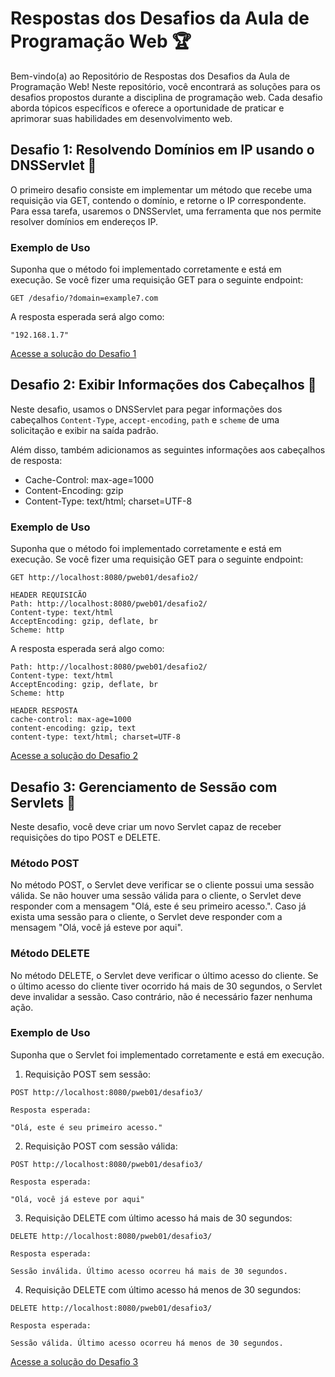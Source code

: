 # Respostas dos Desafios da Aula de Programação Web 🏆

Bem-vindo(a) ao Repositório de Respostas dos Desafios da Aula de Programação Web! Neste repositório, você encontrará as soluções para os desafios propostos durante a disciplina de programação web. Cada desafio aborda tópicos específicos e oferece a oportunidade de praticar e aprimorar suas habilidades em desenvolvimento web.

## Desafio 1: Resolvendo Domínios em IP usando o DNSServlet 🎯

O primeiro desafio consiste em implementar um método que recebe uma requisição via GET, contendo o domínio, e retorne o IP correspondente. Para essa tarefa, usaremos o DNSServlet, uma ferramenta que nos permite resolver domínios em endereços IP.

### Exemplo de Uso

Suponha que o método foi implementado corretamente e está em execução. Se você fizer uma requisição GET para o seguinte endpoint:

```
GET /desafio/?domain=example7.com
```

A resposta esperada será algo como:

```
"192.168.1.7"
```
[Acesse a solução do Desafio 1](Desafio.java) 


## Desafio 2: Exibir Informações dos Cabeçalhos 🎯

Neste desafio, usamos o DNSServlet para pegar informações dos cabeçalhos `Content-Type`, `accept-encoding`, `path` e `scheme` de uma solicitação e exibir na saída padrão.

Além disso, também adicionamos as seguintes informações aos cabeçalhos de resposta:

- Cache-Control: max-age=1000
- Content-Encoding: gzip
- Content-Type: text/html; charset=UTF-8

### Exemplo de Uso

Suponha que o método foi implementado corretamente e está em execução. Se você fizer uma requisição GET para o seguinte endpoint:

```
GET http://localhost:8080/pweb01/desafio2/

HEADER REQUISICÃO
Path: http://localhost:8080/pweb01/desafio2/
Content-type: text/html
AcceptEncoding: gzip, deflate, br
Scheme: http
```

A resposta esperada será algo como:

```
Path: http://localhost:8080/pweb01/desafio2/
Content-type: text/html
AcceptEncoding: gzip, deflate, br
Scheme: http

HEADER RESPOSTA
cache-control: max-age=1000
content-encoding: gzip, text
content-type: text/html; charset=UTF-8
```
[Acesse a solução do Desafio 2](Desafio2.java) 

## Desafio 3: Gerenciamento de Sessão com Servlets 🎯

Neste desafio, você deve criar um novo Servlet capaz de receber requisições do tipo POST e DELETE.

### Método POST

No método POST, o Servlet deve verificar se o cliente possui uma sessão válida. Se não houver uma sessão válida para o cliente, o Servlet deve responder com a mensagem "Olá, este é seu primeiro acesso.". Caso já exista uma sessão para o cliente, o Servlet deve responder com a mensagem "Olá, você já esteve por aqui".

### Método DELETE

No método DELETE, o Servlet deve verificar o último acesso do cliente. Se o último acesso do cliente tiver ocorrido há mais de 30 segundos, o Servlet deve invalidar a sessão. Caso contrário, não é necessário fazer nenhuma ação.

### Exemplo de Uso

Suponha que o Servlet foi implementado corretamente e está em execução. 

1. Requisição POST sem sessão:

```
POST http://localhost:8080/pweb01/desafio3/

Resposta esperada:

"Olá, este é seu primeiro acesso."
```

2. Requisição POST com sessão válida:

```
POST http://localhost:8080/pweb01/desafio3/

Resposta esperada:

"Olá, você já esteve por aqui"
```

3. Requisição DELETE com último acesso há mais de 30 segundos:

```
DELETE http://localhost:8080/pweb01/desafio3/

Resposta esperada:

Sessão inválida. Último acesso ocorreu há mais de 30 segundos.
```

4. Requisição DELETE com último acesso há menos de 30 segundos:

```
DELETE http://localhost:8080/pweb01/desafio3/

Resposta esperada:

Sessão válida. Último acesso ocorreu há menos de 30 segundos.
```

[Acesse a solução do Desafio 3](Desafio3.java) 


